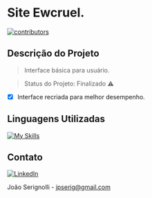 # Site Ewcruel.

<p>
  <a href="https://github.com/jpserignolli/Site-Ewcruel//graphs/contributors"> 
    <img src="https://img.shields.io/github/contributors/Louis3797/awesome-readme-template" alt="contributors" />
  </a>
</p>

## Descrição do Projeto
> Interface básica para usuário.

> Status do Projeto: Finalizado :warning:
- [x]  Interface recriada para melhor desempenho.

## Linguagens Utilizadas
[![My Skills](https://skillicons.dev/icons?i=html,css,js)](https://skillicons.dev)

[linkedin-shield]: https://img.shields.io/badge/-LinkedIn-black.svg?style=for-the-badge&logo=linkedin&colorB=555
[linkedin-url]: https://linkedin.com/in/joãoserignolli


## Contato
[![LinkedIn][linkedin-shield]][linkedin-url]

João Serignolli - jpserig@gmail.com

